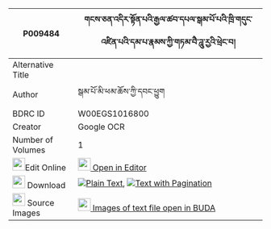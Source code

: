 |P009484|གངས་ཅན་འདིར་སྟོན་པའི་རྒྱལ་ཚབ་དཔལ་སྒམ་པོ་པའི་ཁྲི་གདུང་འཛིན་པའི་དམ་པ་རྣམས་ཀྱི་གཏམ་བཻ་ཌཱུ་རྱའི་ཕྲེང་བ། 
| --- | --- 
|Alternative Title |
|Author| སྒམ་པོ་མི་ཕམ་ཆོས་ཀྱི་དབང་ཕྱུག
|BDRC ID | W00EGS1016800
|Creator | Google OCR
|Number of Volumes| 1
|<img width="25" src="https://img.icons8.com/color/25/000000/edit-property.png">Edit Online| [<img width="25" src="https://avatars.githubusercontent.com/u/45091458?s=200&v=4"> Open in Editor](http://editor.openpecha.org/P009484)
|<img width="25" src="https://img.icons8.com/fluent/48/000000/download-2.png"/>  Download | [![](https://img.icons8.com/color/20/000000/txt.png)Plain Text](https://github.com/Openpecha/P009484/releases/download/v1/gangchen_di_ra_tonpa_i_gyaltsa_plain_P009484.zip), [![](https://img.icons8.com/color/20/000000/txt.png)Text with Pagination](https://github.com/Openpecha/P009484/releases/download/v1/gangchen_di_ra_tonpa_i_gyaltsa_pages_P009484.zip)
|<img width="25" src="https://img.icons8.com/plasticine/100/000000/pictures-folder.png"/>  Source Images | [<img width="25" src="https://library.bdrc.io/icons/BUDA-small.svg"> Images of text file open in BUDA](https://library.bdrc.io/show/bdr:W00EGS1016800)